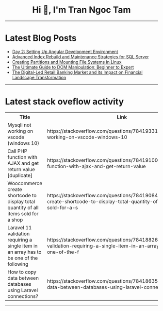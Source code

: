 <h1 align="center">Hi 👋, I'm Tran Ngoc Tam</h1>

---

# Latest Blog Posts 
<!-- BLOG-POST-LIST:START -->
- [Day 2: Setting Up Angular Development Environment](https://dev.to/dipakahirav/day-2-setting-up-angular-development-environment-2ck9)
- [Advanced Index Rebuild and Maintenance Strategies for SQL Server](https://dev.to/devartteam/advanced-index-rebuild-and-maintenance-strategies-for-sql-server-ig2)
- [Creating Partitions and Mounting File Systems in Linux](https://dev.to/gabi1447/creating-partitions-and-mounting-file-systems-in-linux-39e9)
- [The Ultimate Guide to DOM Manipulation: Beginner to Expert](https://dev.to/linusmwiti21/the-ultimate-guide-to-dom-manipulation-beginner-to-expert-4h96)
- [The Digital-Led Retail Banking Market and its Impact on Financial Landscape Transformation](https://dev.to/sidhantkale5/the-digital-led-retail-banking-market-and-its-impact-on-financial-landscape-transformation-dd4)
<!-- BLOG-POST-LIST:END -->

---

# Latest stack oveflow activity
<table>
  <tr><th>Title</th><th>Link</th></tr>
  <!-- STACKOVERFLOW:START --><tr><td>Mysqli not working on vscode &lpar;windows 10&rpar;</td><td>https://stackoverflow.com/questions/78419331/mysqli-not-working-on-vscode-windows-10</td></tr><tr><td>Call PHP function with AJAX and get return value [duplicate]</td><td>https://stackoverflow.com/questions/78419100/call-php-function-with-ajax-and-get-return-value</td></tr><tr><td>Woocommerce create shortcode to display total quantity of all items sold for a shop</td><td>https://stackoverflow.com/questions/78419084/woocommerce-create-shortcode-to-display-total-quantity-of-all-items-sold-for-a-s</td></tr><tr><td>Laravel 11 validation requiring a single item in an array has to be one of the following</td><td>https://stackoverflow.com/questions/78418826/laravel-11-validation-requiring-a-single-item-in-an-array-has-to-be-one-of-the-f</td></tr><tr><td>How to copy data between databases using Laravel connections?</td><td>https://stackoverflow.com/questions/78418635/how-to-copy-data-between-databases-using-laravel-connections</td></tr><!-- STACKOVERFLOW:END -->
</table>

---


